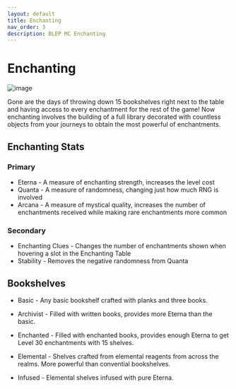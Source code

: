 ```yaml
---
layout: default
title: Enchanting
nav_order: 3
description: BLEP MC Enchanting
---
```


# Enchanting

![image](https://raw.githubusercontent.com/TheMrNewVegas/TheMrNewVegas.github.io/refs/heads/main/Resources/blep/enchanting_room.png)

Gone are the days of throwing down 15 bookshelves right next to the table and having access to every enchantment for the rest of the game! Now enchanting involves the building of a full library decorated with countless objects from your journeys to obtain the most powerful of enchantments.

## Enchanting Stats

### Primary
* Eterna - A measure of enchanting strength, increases the level cost
* Quanta - A measure of randomness, changing just how much RNG is involved
* Arcana - A measure of mystical quality, increases the number of enchantments received while making rare enchantments more common

### Secondary
* Enchanting Clues - Changes the number of enchantments shown when hovering a slot in the Enchanting Table
* Stability - Removes the negative randomness from Quanta

## Bookshelves

* Basic - Any basic bookshelf crafted with planks and three books.

* Archivist - Filled with written books, provides more Eterna than the basic.

* Enchanted - Filled with enchanted books, provides enough Eterna to get Level 30 enchantments with 15 shelves.

* Elemental - Shelves crafted from elemental reagents from across the realms. More powerful than convential bookshelves.

* Infused - Elemental shelves infused with pure Eterna.